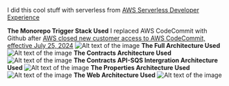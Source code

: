 I did this cool stuff with serverless from [AWS Serverless Developer Experience](https://catalog.workshops.aws/serverless-developer-experience/en-US/introduction)

**The Monorepo Trigger Stack Used**
I replaced AWS CodeCommit with Github after [AWS closed new customer access to AWS CodeCommit, effective July 25, 2024](https://aws.amazon.com/blogs/devops/how-to-migrate-your-aws-codecommit-repository-to-another-git-provider/)
![Alt text of the image](https://static.us-east-1.prod.workshops.aws/public/53880fb1-61c1-4bc1-80ee-122b0a94032f/static/images/monorepo-trigger-stack.png)
**The Full Architecture Used**
![Alt text of the image](https://static.us-east-1.prod.workshops.aws/public/53880fb1-61c1-4bc1-80ee-122b0a94032f/static/images/architecture.png)
**The Contracts Architecture Used**
![Alt text of the image](https://static.us-east-1.prod.workshops.aws/public/53880fb1-61c1-4bc1-80ee-122b0a94032f/static/images/architecture-contracts.png)
**The Contracts API-SQS Intergration Architecture Used**
![Alt text of the image](https://static.us-east-1.prod.workshops.aws/public/53880fb1-61c1-4bc1-80ee-122b0a94032f/static/images/contracts/api-sqs-integration.png)
**The Properties Architecture Used**
![Alt text of the image](https://static.us-east-1.prod.workshops.aws/public/53880fb1-61c1-4bc1-80ee-122b0a94032f/static/images/architecture-properties.png)
**The Web Architecture Used**
![Alt text of the image](https://static.us-east-1.prod.workshops.aws/public/53880fb1-61c1-4bc1-80ee-122b0a94032f/static/images/architecture-properties-web.png)
